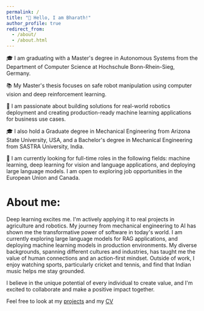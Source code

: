 ```yaml
---
permalink: /
title: "👋 Hello, I am Bharath!"
author_profile: true
redirect_from: 
  - /about/
  - /about.html
---
```

🎓 I am graduating with a Master's degree in Autonomous Systems from the Department of Computer Science at Hochschule Bonn-Rhein-Sieg, Germany.

📚 My Master's thesis focuses on safe robot manipulation using computer vision and deep reinforcement learning.

🤖 I am passionate about building solutions for real-world robotics deployment and creating production-ready machine learning applications for business use cases.

🎓 I also hold a Graduate degree in Mechanical Engineering from Arizona State University, USA, and a Bachelor's degree in Mechanical Engineering from SASTRA University, India.

💼 I am currently looking for full-time roles in the following fields: machine learning, deep learning for vision and language applications, and deploying large language models. I am open to exploring job opportunities in the European Union and Canada.

About me:
=========

Deep learning excites me. I'm actively applying it to real projects in agriculture and robotics. My journey from mechanical engineering to AI has shown me the transformative power of software in today's world. I am currently exploring large language models for RAG applications, and deploying machine learning models in production environments. My diverse backgrounds, spanning different cultures and industries, has taught me the value of human connections and an action-first mindset. Outside of work, I enjoy watching sports, particularly cricket and tennis, and find that Indian music helps me stay grounded.

I believe in the unique potential of every individual to create value, and I'm excited to collaborate and make a positive impact together.

Feel free to look at my  [projects](https://bharathsanthanam94.github.io//portfolio/) and my [CV ](https://bharathsanthanam94.github.io//cv)
